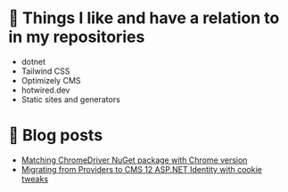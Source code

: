 # 👋 Things I like and have a relation to in my repositories

- dotnet
- Tailwind CSS
- Optimizely CMS
- hotwired.dev
- Static sites and generators

# 📗 Blog posts

- [Matching ChromeDriver NuGet package with Chrome version](https://krompaco.nu/2023/02/matching-selenium-webdriver-chromedriver-nuget-version-with-machine/)
- [Migrating from Providers to CMS 12 ASP.NET Identity with cookie tweaks](https://krompaco.nu/2023/01/from-providers-to-aspnetidentity-notes/)
